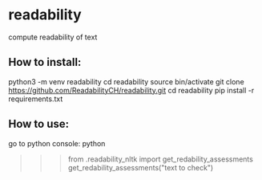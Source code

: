 # readability
compute readability of text

How to install:
---------------
python3 -m venv readability
cd readability
source bin/activate
git clone https://github.com/ReadabilityCH/readability.git
cd readability
pip install -r requirements.txt

How to use:
-----------
go to python console: python
>>> from .readability_nltk import get_redability_assessments
>>> get_redability_assessments("text to check")
